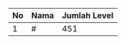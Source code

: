 | No | Nama            | Jumlah Level |
|----|-----------------|--------------|
| 1  | #    |    451        |
